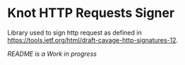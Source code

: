 # Knot HTTP Requests Signer

Library used to sign http request as defined in https://tools.ietf.org/html/draft-cavage-http-signatures-12.

_README is a Work in progress_
